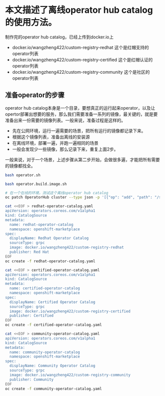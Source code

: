 # 本文描述了离线operator hub catalog的使用方法。

制作完的operator hub catalog，已经上传到docker.io上

- docker.io/wangzheng422/custom-registry-redhat 这个是红帽支持的operator列表
- docker.io/wangzheng422/custom-registry-certified 这个是红帽认证的operator列表
- docker.io/wangzheng422/custom-registry-community 这个是社区的operator列表

## 准备operator的步骤

operator hub catalog本身是一个目录，要想真正的运行起来operator，以及让opertor部署出想要的服务，那么我们需要准备一系列的镜像，最关键的，就是要准备出来一份需要的镜像列表。一般来说，准备过程是这样的。
- 先在公网环境，运行一遍需要的场景，把所有运行的镜像都记录下来。
- 根据这个镜像列表，准备出离线的安装源
- 在离线环境，部署一遍，并跑一遍相同的场景
- 一般会发现少一些镜像，那么记录下来，重复上面2步。

一般来说，对于一个场景，上述步骤从第二步开始，会做很多遍，才能把所有需要的镜像都找全。

```bash
bash operator.sh

bash operator.build.image.sh

# 在一个在线的环境，测试这个离线operator hub catalog
oc patch OperatorHub cluster --type json -p '[{"op": "add", "path": "/spec/disableAllDefaultSources", "value": true}]'

cat <<EOF > redhat-operator-catalog.yaml
apiVersion: operators.coreos.com/v1alpha1
kind: CatalogSource
metadata:
  name: redhat-operator-catalog
  namespace: openshift-marketplace
spec:
  displayName: Redhat Operator Catalog
  sourceType: grpc
  image: docker.io/wangzheng422/custom-registry-redhat
  publisher: Red Hat
EOF
oc create -f redhat-operator-catalog.yaml

cat <<EOF > certified-operator-catalog.yaml
apiVersion: operators.coreos.com/v1alpha1
kind: CatalogSource
metadata:
  name: certified-operator-catalog
  namespace: openshift-marketplace
spec:
  displayName: Certified Operator Catalog
  sourceType: grpc
  image: docker.io/wangzheng422/custom-registry-certified
  publisher: Certified
EOF
oc create -f certified-operator-catalog.yaml

cat <<EOF > community-operator-catalog.yaml
apiVersion: operators.coreos.com/v1alpha1
kind: CatalogSource
metadata:
  name: community-operator-catalog
  namespace: openshift-marketplace
spec:
  displayName: Community Operator Catalog
  sourceType: grpc
  image: docker.io/wangzheng422/custom-registry-community
  publisher: Community
EOF
oc create -f community-operator-catalog.yaml

```
